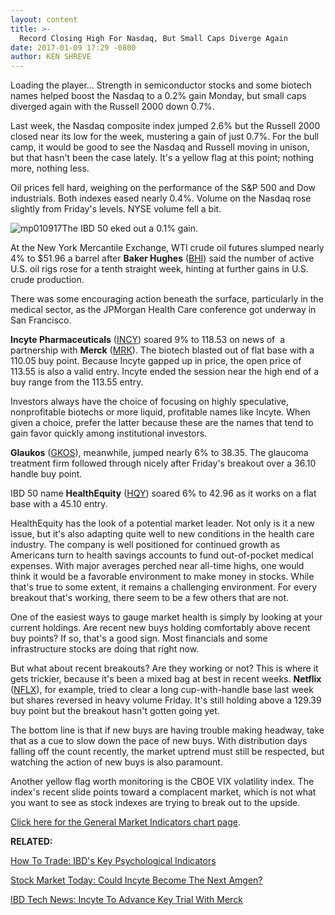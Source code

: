 ```yaml
---
layout: content
title: >-
  Record Closing High For Nasdaq, But Small Caps Diverge Again
date: 2017-01-09 17:29 -0800
author: KEN SHREVE
---
```






Loading the player...
Strength in semiconductor stocks and some biotech names helped boost the Nasdaq to a 0.2% gain Monday, but small caps diverged again with the Russell 2000 down 0.7%.


Last week, the Nasdaq composite index jumped 2.6% but the Russell 2000 closed near its low for the week, mustering a gain of just 0.7%. For the bull camp, it would be good to see the Nasdaq and Russell moving in unison, but that hasn't been the case lately. It's a yellow flag at this point; nothing more, nothing less.


Oil prices fell hard, weighing on the performance of the S&P 500 and Dow industrials. Both indexes eased nearly 0.4%. Volume on the Nasdaq rose slightly from Friday's levels. NYSE volume fell a bit.


![mp010917](https://www.investors.com/wp-content/uploads/2017/01/MP010917.png)The IBD 50 eked out a 0.1% gain.


At the New York Mercantile Exchange, WTI crude oil futures slumped nearly 4% to $51.96 a barrel after **Baker Hughes** ([BHI](https://research.investors.com/quote.aspx?symbol=BHI)) said the number of active U.S. oil rigs rose for a tenth straight week, hinting at further gains in U.S. crude production.


There was some encouraging action beneath the surface, particularly in the medical sector, as the JPMorgan Health Care conference got underway in San Francisco.


**Incyte Pharmaceuticals** ([INCY](https://research.investors.com/quote.aspx?symbol=INCY)) soared 9% to 118.53 on news of  a partnership with **Merck** ([MRK](https://research.investors.com/quote.aspx?symbol=MRK)). The biotech blasted out of flat base with a 110.05 buy point. Because Incyte gapped up in price, the open price of 113.55 is also a valid entry. Incyte ended the session near the high end of a buy range from the 113.55 entry.


Investors always have the choice of focusing on highly speculative, nonprofitable biotechs or more liquid, profitable names like Incyte. When given a choice, prefer the latter because these are the names that tend to gain favor quickly among institutional investors.


**Glaukos** ([GKOS](https://research.investors.com/quote.aspx?symbol=GKOS)), meanwhile, jumped nearly 6% to 38.35. The glaucoma treatment firm followed through nicely after Friday's breakout over a 36.10 handle buy point.


IBD 50 name **HealthEquity** ([HQY](https://research.investors.com/quote.aspx?symbol=HQY)) soared 6% to 42.96 as it works on a flat base with a 45.10 entry.


 HealthEquity has the look of a potential market leader. Not only is it a new issue, but it's also adapting quite well to new conditions in the health care industry. The company is well positioned for continued growth as Americans turn to health savings accounts to fund out-of-pocket medical expenses.
With major averages perched near all-time highs, one would think it would be a favorable environment to make money in stocks. While that's true to some extent, it remains a challenging environment. For every breakout that's working, there seem to be a few others that are not.


One of the easiest ways to gauge market health is simply by looking at your current holdings. Are recent new buys holding comfortably above recent buy points? If so, that's a good sign. Most financials and some infrastructure stocks are doing that right now.


But what about recent breakouts? Are they working or not? This is where it gets trickier, because it's been a mixed bag at best in recent weeks. **Netflix** ([NFLX](https://research.investors.com/quote.aspx?symbol=NFLX)), for example, tried to clear a long cup-with-handle base last week but shares reversed in heavy volume Friday. It's still holding above a 129.39 buy point but the breakout hasn't gotten going yet.


The bottom line is that if new buys are having trouble making headway, take that as a cue to slow down the pace of new buys. With distribution days falling off the count recently, the market uptrend must still be respected, but watching the action of new buys is also paramount.


Another yellow flag worth monitoring is the CBOE VIX volatility index. The index's recent slide points toward a complacent market, which is not what you want to see as stock indexes are trying to break out to the upside.


[Click here for the General Market Indicators chart page](https://www.investors.com/wp-content/uploads/2017/01/IBD0901152728GMI.pdf).


**RELATED:**


[How To Trade: IBD's Key Psychological Indicators](http://research.investors.com/psychological-market-indicators/)


[Stock Market Today: Could Incyte Become The Next Amgen?](https://www.investors.com/market-trend/stock-market-today/stocks-still-mixed-medicals-lead-upside-is-incyte-the-next-amgen/)


[IBD Tech News: Incyte To Advance Key Trial With Merck](https://www.investors.com/news/technology/incyte-stock-breaks-out-it-and-partner-merck-will-advance-key-trial/)




